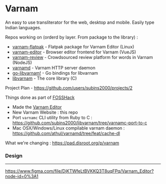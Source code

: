 # Varnam

An easy to use transliterator for the web, desktop and mobile. Easily type Indian languages.

Repos working on (orderd by layer. From package to the library) :

* [varnam-flatpak](https://github.com/subins2000/varnam-flatpak) - Flatpak package for Varnam Editor (Linux)
* [varnam-editor](https://github.com/thetronjohnson/varnam-editor) - Browser editor frontend for Varnam (VueJS)
* [varnam-review](https://github.com/subins2000/varnam-review) - Crowdsourced review platform for words in Varnam (NodeJS)
* [varnamd](https://github.com/athul/varnamd) - Varnam HTTP server daemon
* [go-libvarnam!](https://github.com/athul/go-libvarnam) - Go bindings for libvarnam
* [libvarnam](https://github.com/subins2000/libvarnam) - The core library (C)

Project Plan -  https://github.com/users/subins2000/projects/2

Things done as part of [FOSSHack](https://fossunited.org/hackathon)

* Made the [Varnam Editor](https://github.com/thetronjohnson/varnam-editor)
* New Varnam Website : this repo
* Port `varnamc` CLI utility from Ruby to C : https://github.com/subins2000/libvarnam/tree/varnamc-port-to-c
* Mac OSX/Windows/Linux compilable varnam daemon : https://github.com/athul/varnamd/tree/feat/cache-dl

What we're changing : https://pad.disroot.org/p/varnam

### Design
---
https://www.figma.com/file/DjKTWfeLtBVKKQ3T8uqFPq/Varnam_Editor?node-id=0%3A1
